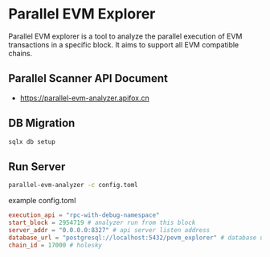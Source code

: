 # Parallel EVM Explorer

Parallel EVM explorer is a tool to analyze the parallel execution of EVM transactions in a specific block. It aims to support all EVM compatible chains.

## Parallel Scanner API Document

* <https://parallel-evm-analyzer.apifox.cn>

## DB Migration

```sh
sqlx db setup
```

## Run Server

```sh
parallel-evm-analyzer -c config.toml
```

example config.toml

```toml
execution_api = "rpc-with-debug-namespace"
start_block = 2954719 # analyzer run from this block
server_addr = "0.0.0.0:8327" # api server listen address
database_url = "postgresql://localhost:5432/pevm_explorer" # database url
chain_id = 17000 # holesky
```
